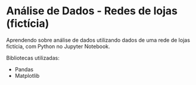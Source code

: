 # Análise de Dados - Redes de lojas (fictícia)

Aprendendo sobre análise de dados utilizando dados de uma rede de lojas fictícia, com Python no Jupyter Notebook.

Bibliotecas utilizadas:
  - Pandas
  - Matplotlib
    
